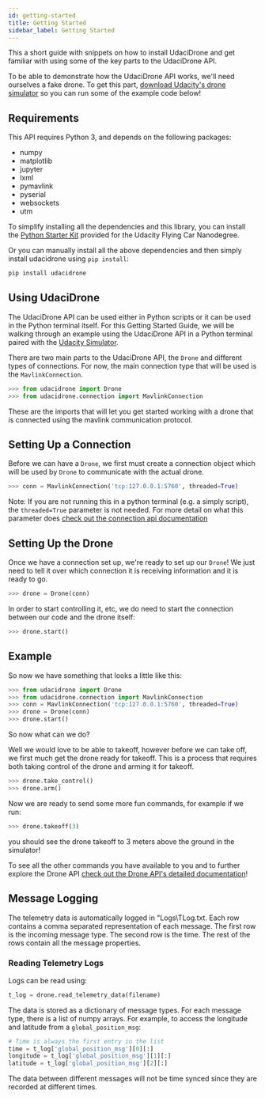 ```yaml
---
id: getting-started
title: Getting Started
sidebar_label: Getting Started
---
```


This a short guide with snippets on how to install UdaciDrone and get familiar with using some of the key parts to the UdaciDrone API.

To be able to demonstrate how the UdaciDrone API works, we'll need ourselves a fake drone.  To get this part, [download Udacity's drone simulator](https://github.com/udacity/FCND-Simulator-Releases/releases/tag/0.0.1) so you can run some of the example code below!

## Requirements ##

This API requires Python 3, and depends on the following packages:

 - numpy
 - matplotlib
 - jupyter
 - lxml
 - pymavlink
 - pyserial
 - websockets
 - utm

To simplify installing all the dependencies and this library, you can install the [Python Starter Kit](https://github.com/udacity/FCND-Term1-Starter-Kit) provided for the Udacity Flying Car Nanodegree.

Or you can manually install all the above dependencies and then simply install udacidrone using `pip install`:

```sh
pip install udacidrone
```

## Using UdaciDrone ##

The UdaciDrone API can be used either in Python scripts or it can be used in the Python terminal itself.  For this Getting Started Guide, we will be walking through an example using the UdaciDrone API in a Python terminal paired with the [Udacity Simulator](https://github.com/udacity/FCND-Simulator-Releases/releases/tag/0.0.1).

There are two main parts to the UdaciDrone API, the `Drone` and different types of connections.  For now, the main connection type that will be used is the `MavlinkConnection`.

```python
>>> from udacidrone import Drone
>>> from udacidrone.connection import MavlinkConnection
```

These are the imports that will let you get started working with a drone that is connected using the mavlink communication protocol.

## Setting Up a Connection ##

Before we can have a `Drone`, we first must create a connection object which will be used by `Drone` to communicate with the actual drone.

```python
>>> conn = MavlinkConnection('tcp:127.0.0.1:5760', threaded=True)
```

Note: If you are not running this in a python terminal (e.g. a simply script), the `threaded=True` parameter is not needed.  For more detail on what this parameter does [check out the connection api documentation](connection.md)

## Setting Up the Drone ##

Once we have a connection set up, we're ready to set up our `Drone`!  We just need to tell it over which connection it is receiving information and it is ready to go.

```python
>>> drone = Drone(conn)
```

In order to start controlling it, etc, we do need to start the connection between our code and the drone itself:

```python
>>> drone.start()
```


## Example ##

So now we have something that looks a little like this:

```python
>>> from udacidrone import Drone
>>> from udacidrone.connection import MavlinkConnection
>>> conn = MavlinkConnection('tcp:127.0.0.1:5760', threaded=True)
>>> drone = Drone(conn)
>>> drone.start()
```

So now what can we do?

Well we would love to be able to takeoff, however before we can take off, we first much get the drone ready for takeoff.  This is a process that requires both taking control of the drone and arming it for takeoff.

```python
>>> drone.take_control()
>>> drone.arm()
```

Now we are ready to send some more fun commands, for example if we run:

```python
>>> drone.takeoff(3)
```

you should see the drone takeoff to 3 meters above the ground in the simulator!

To see all the other commands you have available to you and to further explore the Drone API [check out the Drone API's detailed documentation](drone.md)!

## Message Logging

The telemetry data is automatically logged in "Logs\TLog.txt. Each row contains a comma separated representation of each message. The first row is the incoming message type. The second row is the time. The rest of the rows contain all the message properties. 

### Reading Telemetry Logs

Logs can be read using:

```python
t_log = drone.read_telemetry_data(filename)
```

The data is stored as a dictionary of message types. For each message type, there is a list of numpy arrays. For example, to access the longitude and latitude from a `global_position_msg`:

```python
# Time is always the first entry in the list
time = t_log['global_position_msg'][0][:]
longitude = t_log['global_position_msg'][1][:]
latitude = t_log['global_position_msg'][2][:]
```

The data between different messages will not be time synced since they are recorded at different times.